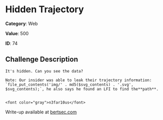 # Hidden Trajectory
**Category**: Web

**Value**: 500

**ID**: 74

## Challenge Description
```
It's hidden. Can you see the data?

Note: Our insider was able to leak their trajectory information: `file_put_contents('img/' . md5($svg_contents) . '.svg', $svg_contents);`, he also says he found an LFI to find the**path**.


<font color="gray">n3far10us</font>
```

Write-up available at [bertsec.com](https://bertsec.com)
